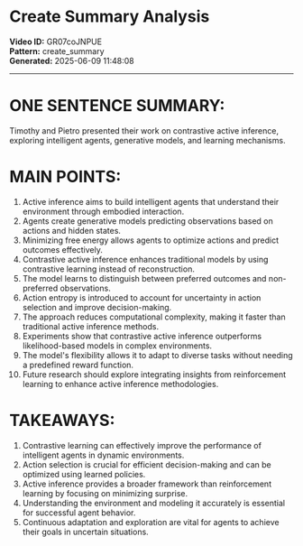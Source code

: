 # Create Summary Analysis

**Video ID:** GR07coJNPUE  
**Pattern:** create_summary  
**Generated:** 2025-06-09 11:48:08  

---

# ONE SENTENCE SUMMARY:
Timothy and Pietro presented their work on contrastive active inference, exploring intelligent agents, generative models, and learning mechanisms.

# MAIN POINTS:
1. Active inference aims to build intelligent agents that understand their environment through embodied interaction.
2. Agents create generative models predicting observations based on actions and hidden states.
3. Minimizing free energy allows agents to optimize actions and predict outcomes effectively.
4. Contrastive active inference enhances traditional models by using contrastive learning instead of reconstruction.
5. The model learns to distinguish between preferred outcomes and non-preferred observations.
6. Action entropy is introduced to account for uncertainty in action selection and improve decision-making.
7. The approach reduces computational complexity, making it faster than traditional active inference methods.
8. Experiments show that contrastive active inference outperforms likelihood-based models in complex environments.
9. The model's flexibility allows it to adapt to diverse tasks without needing a predefined reward function.
10. Future research should explore integrating insights from reinforcement learning to enhance active inference methodologies.

# TAKEAWAYS:
1. Contrastive learning can effectively improve the performance of intelligent agents in dynamic environments.
2. Action selection is crucial for efficient decision-making and can be optimized using learned policies.
3. Active inference provides a broader framework than reinforcement learning by focusing on minimizing surprise.
4. Understanding the environment and modeling it accurately is essential for successful agent behavior.
5. Continuous adaptation and exploration are vital for agents to achieve their goals in uncertain situations.